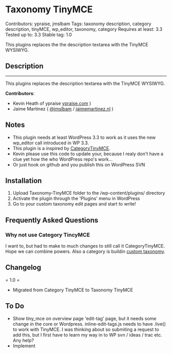 ﻿# Taxonomy TinyMCE

Contributors: ypraise, jmslbam
Tags: taxonomy description, category description, tinyMCE, wp_editor, taxonomy, category
Requires at least: 3.3
Tested up to: 3.3
Stable tag: 1.0

This plugins replaces the the description textarea with the TinyMCE WYSIWYG.

## Description
---------------------

This plugins replaces the description textarea with the TinyMCE WYSIWYG.

**Contributors**:

* Kevin Heath of ypraise [ypraise.com](http://ypraise.com/2012/01/wordpress-plugin-categorytinymce/) )
* Jaime Martinez ( [@jmslbam](http://twitter.com/jmslbam ) / [jaimemartinez.nl](http://www.jaimemartinez.nl/) )


## Notes

- This plugin needs at least WordPress 3.3 to work as it uses the new wp_editor call introduced in WP 3.3.
- This plugin is a inspired by [CategoryTinyMCE](http://wordpress.org/extend/plugins/categorytinymce/).
- Kevin please use this code to update your, because I realy don't have a clue yet how the who WordPress repo's work...
- Or just hook on github and you publish this on WordPress SVN  

## Installation

1. Upload Taxonomy-TinyMCE folder to the /wp-content/plugins/ directory
2. Activate the plugin through the 'Plugins' menu in WordPress
3. Go to your custom taxonomy edit pages and start to write!

## Frequently Asked Questions

### Why not use Category TincyMCE

I want to, but had to make to much changes to still call it CategoryTinyMCE. Hope we can combine powers.
Also a category is buildin [custom taxonomy](http://codex.wordpress.org/Taxonomies).

## Changelog

= 1.0 =
* Migrated from Category TinyMCE to Taxonomy TinyMCE

## To Do
- Show tiny_mce on overview page 'edit-tag' page, but it needs some change in the core or Wordpress.
inline-edit-tags.js needs to have .live() to work with TinyMCE.
I was thinking about so submiting a request to add this, but I first have to learn my way in to WP svn / ideas / trac etc. Any help?
- Implement